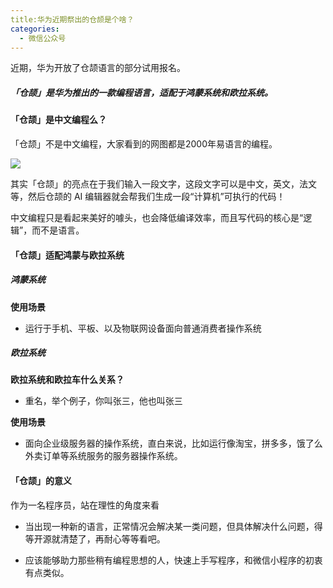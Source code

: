 ```yaml
---
title:华为近期祭出的仓颉是个啥？
categories:
  - 微信公众号
---
```


近期，华为开放了仓颉语言的部分试用报名。

##### 「仓颉」是华为推出的一款编程语言，适配于鸿蒙系统和欧拉系统。

#### **「仓颉」是中文编程么？**
「仓颉」不是中文编程，大家看到的网图都是2000年易语言的编程。

![](https://gitee.com/cjyzwg/img/raw/master/202203251653722.png)


其实「仓颉」的亮点在于我们输入一段文字，这段文字可以是中文，英文，法文等，然后仓颉的 AI 编辑器就会帮我们生成一段“计算机”可执行的代码！  

中文编程只是看起来美好的噱头，也会降低编译效率，而且写代码的核心是“逻辑”，而不是语言。  





#### **「仓颉」适配鸿蒙与欧拉系统**

##### 鸿蒙系统

**使用场景**

- 运行于手机、平板、以及物联网设备面向普通消费者操作系统


##### 欧拉系统

**欧拉系统和欧拉车什么关系？**

- 重名，举个例子，你叫张三，他也叫张三

**使用场景**

- 面向企业级服务器的操作系统，直白来说，比如运行像淘宝，拼多多，饿了么外卖订单等系统服务的服务器操作系统。

#### **「仓颉」的意义**

作为一名程序员，站在理性的角度来看

- 当出现一种新的语言，正常情况会解决某一类问题，但具体解决什么问题，得等开源就清楚了，再耐心等等看吧。

- 应该能够助力那些稍有编程思想的人，快速上手写程序，和微信小程序的初衷有点类似。




